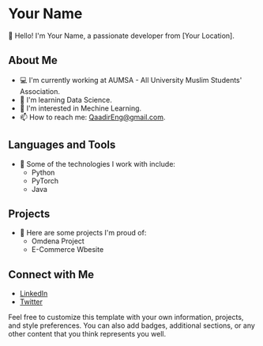 # Your Name

👋 Hello! I'm Your Name, a passionate developer from [Your Location].

## About Me

- 💻 I'm currently working at AUMSA - All University Muslim Students' Association.
- 🌱 I'm learning Data Science.
- 🤔 I'm interested in Mechine Learning.
- 📫 How to reach me: QaadirEng@gmail.com.

## Languages and Tools

- 🚀 Some of the technologies I work with include:
  - Python
  - PyTorch
  - Java

## Projects

- 🌟 Here are some projects I'm proud of:
  - Omdena Project
  - E-Commerce Wbesite

## Connect with Me

- [LinkedIn](https://www.linkedin.com/in/your-username/)
- [Twitter](https://twitter.com/your-username)

Feel free to customize this template with your own information, projects, and style preferences. You can also add badges, additional sections, or any other content that you think represents you well.
